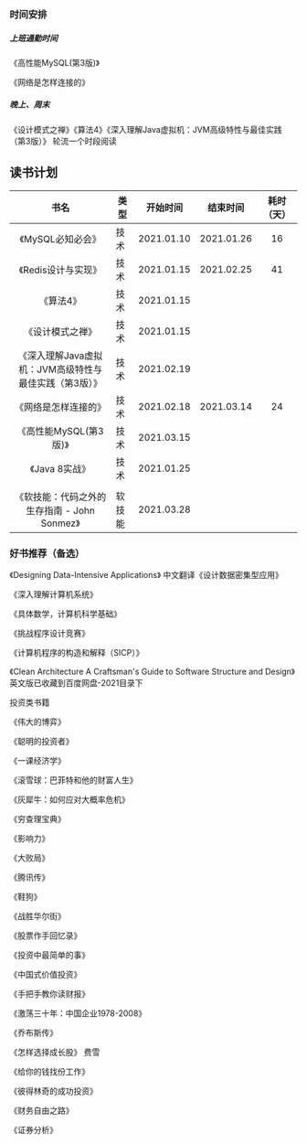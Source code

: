 ### 时间安排

##### 上班通勤时间

《高性能MySQL(第3版)》 

《网络是怎样连接的》



##### 晚上、周末

《设计模式之禅》《算法4》《深入理解Java虚拟机：JVM高级特性与最佳实践（第3版）》 轮流一个时段阅读 



## 读书计划

|                          书名                          | 类型   |  开始时间  |  结束时间  | 耗时（天） |
| :----------------------------------------------------: | ------ | :--------: | :--------: | :--------: |
|                   《MySQL必知必会》                    | 技术   | 2021.01.10 | 2021.01.26 |     16     |
|                  《Redis设计与实现》                   | 技术   | 2021.01.15 | 2021.02.25 |     41     |
|                       《算法4》                        | 技术   | 2021.01.15 |            |            |
|                    《设计模式之禅》                    | 技术   | 2021.01.15 |            |            |
| 《深入理解Java虚拟机：JVM高级特性与最佳实践（第3版）》 | 技术   | 2021.02.19 |            |            |
|                  《网络是怎样连接的》                  | 技术   | 2021.02.18 | 2021.03.14 |     24     |
|                 《高性能MySQL(第3版)》                 | 技术   | 2021.03.15 |            |            |
|                     《Java 8实战》                     | 技术   | 2021.01.25 |            |            |
|                                                        |        |            |            |            |
|      《软技能：代码之外的生存指南 - John Sonmez》      | 软技能 | 2021.03.28 |            |            |



### 好书推荐（备选）

《Designing Data-Intensive Applications》 中文翻译《设计数据密集型应用》

《深入理解计算机系统》

《具体数学，计算机科学基础》

《挑战程序设计竞赛》

《计算机程序的构造和解释（SICP）》

《Clean Architecture A Craftsman's Guide to Software Structure and Design》 英文版已收藏到百度网盘-2021目录下



投资类书籍

《伟大的博弈》

《聪明的投资者》

《一课经济学》

《滚雪球：巴菲特和他的财富人生》

《灰犀牛：如何应对大概率危机》

《穷查理宝典》

《影响力》

《大败局》

《腾讯传》

《鞋狗》

《战胜华尔街》

《股票作手回忆录》

《投资中最简单的事》

《中国式价值投资》

《手把手教你读财报》

《激荡三十年：中国企业1978-2008》

《乔布斯传》

《怎样选择成长股》 费雪

《给你的钱找份工作》

《彼得林奇的成功投资》

《财务自由之路》

《证券分析》



